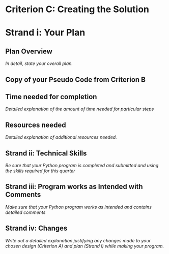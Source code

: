 # Criterion C: Creating the Solution

# Strand i: Your Plan

## Plan Overview
*In detail, state your overall plan.*

## Copy of your Pseudo Code from Criterion B

## Time needed for completion
*Detailed explanation of the amount of time needed for particular steps*

## Resources needed
*Detailed explanation of additional resources needed.*

## Strand ii: Technical Skills
*Be sure that your Python program is completed and submitted and using the skills required for this quarter*

## Strand iii: Program works as Intended with Comments
*Make sure that your Python program works as intended and contains detailed comments*


## Strand iv: Changes

*Write out a detailed explanation justifying any changes made to your chosen design (Criterion A) and plan (Strand i) while making your program.*
